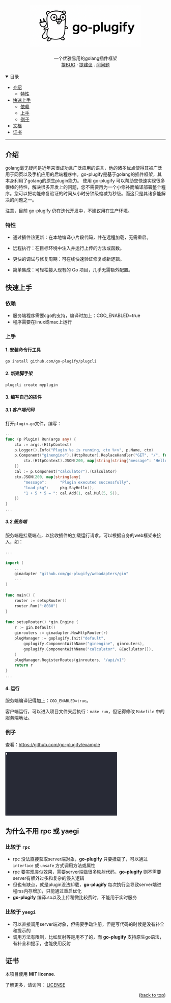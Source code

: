 <a name="readme-top"></a>

<h1 align="center">
  <a href="https://github.com/go-plugify/go-plugify">
    <picture>
        <source media="(prefers-color-scheme: dark)" srcset="https://github.com/go-plugify/go-plugify/blob/main/docs/images/logos/logo-dark.png?raw=true">
        <source media="(prefers-color-scheme: light)" srcset="https://github.com/go-plugify/go-plugify/blob/main/docs/images/logos/logo-light.png?raw=true">
        <img alt="go-plugify logo" src="https://github.com/go-plugify/go-plugify/blob/main/docs/images/logos/logo-light.png?raw=true" width="351">
    </picture>
  </a>
</h1>

<div align="center">
  一个优雅易用的golang插件框架
  <br />
  <a href="https://github.com/go-plugify/go-plugify/issues/new?assignees=&labels=bug&template=bug_report_zh.md">提BUG</a>
  ·
  <a href="https://github.com/go-plugify/go-plugify/issues/new?assignees=&labels=enhancement&template=proposal_zh.md">提建议</a>
  .
  <a href="https://github.com/go-plugify/go-plugify/issues/new?assignees=&labels=question&template=question_zh.md">问问题</a>
</div>

<br />

</div>

<details open="open">
<summary>目录</summary>

- [介绍](#介绍)
  - [特性](#特性)
- [快速上手](#快速上手)
  - [依赖](#依赖)
  - [上手](#上手)
  - [例子](#例子)
- [文档](#文档)
- [证书](#证书)

</details>

---

## 介绍

golang毫无疑问是近年来很成功且广泛应用的语言，他的诸多优点使得其被广泛用于网页以及手机应用的后端程序中。go-plugify是基于golang的插件框架，其本身利用了golang的原生plugin能力。
使用 go-plugify 可以帮助您快速实现很多很棒的特性，解决很多开发上的问题，您不需要再为一个小修补而编译部署整个程序。您可以把功能修复验证的时间从小时分钟级缩减为秒级。而这只是其诸多能解决的问题之一。

注意，目前 go-plugify 仍在迭代开发中，不建议用在生产环境。

### 特性

- 通过插件热更新：在本地编译小片段代码，并在远程加载，无需重启。

- 远程执行：在目标环境中注入并运行上传的方法或函数。

- 更快的调试与修复周期：可在线快速验证修复或新逻辑。

- 简单集成：可轻松接入现有的 Go 项目，几乎无需额外配置。

## 快速上手

### 依赖

- 服务端程序需要cgo的支持，编译时加上：CGO_ENABLED=true
- 程序需要在linux或mac上运行

### 上手

#### 1. 安装命令行工具

```
go install github.com/go-plugify/plugcli
```

#### 2. 新建脚手架

```
plugcli create myplugin
```

#### 3. 编写自己的插件

##### 3.1 客户端代码

打开`plugin.go`文件，编写：
```go
...
func (p Plugin) Run(args any) {
	ctx := args.(HttpContext)
	p.Logger().Info("Plugin %s is running, ctx %+v", p.Name, ctx)
	p.Component("ginengine").(HttpRouter).ReplaceHandler("GET", "/", func(ctx context.Context) {
		ctx.(HttpContext).JSON(200, map[string]string{"message": "Hello from plugin !!!"})
	})
	cal := p.Component("calculator").(Calculator)
	ctx.JSON(200, map[string]any{
		"message":      "Plugin executed successfully",
		"load pkg":     pkg.SayHello(),
		"1 + 5 * 5 = ": cal.Add(1, cal.Mul(5, 5)),
	})
}
...
```

##### 3.2 服务端

服务端是挂载端点，以接收插件的加载运行请求。可以根据自身的web框架来接入，如：

```go
...

import (
	...
	ginadapter "github.com/go-plugify/webadapters/gin"
	...
)

func main() {
	router := setupRouter()
	router.Run(":8080")
}

func setupRouter() *gin.Engine {
	r := gin.Default()
	ginrouters := ginadapter.NewHttpRouter(r)
	plugManager := goplugify.Init("default",
		goplugify.ComponentWithName("ginengine", ginrouters),
		goplugify.ComponentWithName("calculator", &Caclulator{}),
	)
	plugManager.RegisterRoutes(ginrouters, "/api/v1")
	return r
}
...
```

#### 4. 运行

服务端编译记得加上：`CGO_ENABLED=true`。

客户端运行，可以进入项目文件夹后执行：`make run`，但记得修改 `Makefile` 中的服务端地址。

### 例子

查看：https://github.com/go-plugify/example

<img alt="example" src="https://github.com/go-plugify/example/blob/main/example.gif?raw=true" width="351">

## 为什么不用 rpc 或 yaegi

### 比较于 `rpc`

- rpc 没法直接获取server端对象，**go-plugify** 只要挂载了，可以通过	`interface` 或 `unsafe` 方式调用方法或属性
- rpc 要实现类似效果，需要server端做很多映射代码，**go-plugify** 则不需要server有额外过多和复杂的侵入逻辑
- 但也有缺点，就是plugin没法卸载，**go-plugify** 每次执行会导致server端进程rss内存增加，只能通过重启优化
- **go-plugify** 编译.so以及上传稍微比较费时，不能用于实时服务

### 比较于 `yaegi`

- 可以直接调用server端对象，但需要手动注册，但是写代码的时候是没有补全和提示的
- 调用方法有限制，比如反射等是用不了的，而 **go-plugify** 支持原生go语法，有补全和提示，也能使用反射

## 证书

本项目使用 **MIT license**.

了解更多，请访问： [LICENSE](LICENSE)

<p align="right">(<a href="#readme-top">back to top</a>)</p>